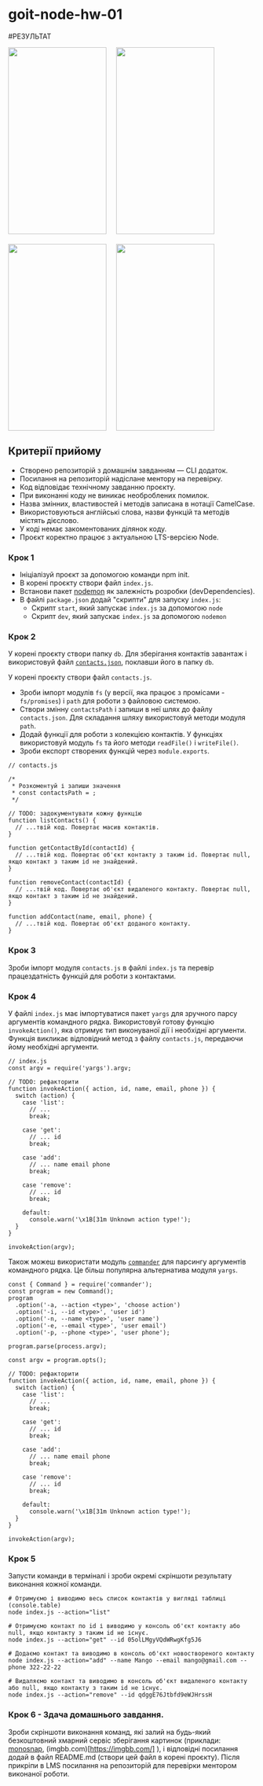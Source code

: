 # goit-node-hw-01

#РЕЗУЛЬТАТ

<div style="display: flex; flex-direction: row; flex-wrap:wrap; gap:20px">
<img src=""  width="200" height="380">
<img src=""  width="200" height="380">
<img src=""  width="200" height="380">
<img src=""  width="200" height="380">
</div>

## Критерії прийому

- Створено репозиторій з домашнім завданням — CLI додаток.
- Посилання на репозиторій надіслане ментору на перевірку.
- Код відповідає технічному завданню проєкту.
- При виконанні коду не виникає необроблених помилок.
- Назва змінних, властивостей і методів записана в нотації СamelCase.
- Використовуються англійські слова, назви функцій та методів містять дієслово.
- У коді немає закоментованих ділянок коду.
- Проєкт коректно працює з актуальною LTS-версією Node.

### Крок 1

- Ініціалізуй проєкт за допомогою команди npm init.
- В корені проєкту створи файл `index.js`.
- Встанови пакет [nodemon](https://www.npmjs.com/package/nodemon) як залежність розробки
  (devDependencies).
- В файлі `package.json` додай "скрипти" для запуску `index.js`:
  - Скрипт `start`, який запускає `index.js` за допомогою `node`
  - Скрипт `dev`, який запускає `index.js` за допомогою `nodemon`

### Крок 2

У корені проєкту створи папку `db`. Для зберігання контактів завантаж і використовуй файл
[`contacts.json`](https://github.com/goitacademy/nodejs-homework/blob/master/homework-01/contacts.json),
поклавши його в папку `db`.

У корені проєкту створи файл `contacts.js`.

- Зроби імпорт модулів `fs` (у версії, яка працює з промісами - `fs/promises`) і `path` для роботи з
  файловою системою.
- Створи змінну `contactsPath` і запиши в неї шлях до файлу `contacts.json`. Для складання шляху
  використовуй методи модуля `path`.
- Додай функції для роботи з колекцією контактів. У функціях використовуй модуль `fs` та його методи
  `readFile()` і `writeFile()`.
- Зроби експорт створених функцій через `module.exports`.

```
// contacts.js

/*
 * Розкоментуй і запиши значення
 * const contactsPath = ;
 */

// TODO: задокументувати кожну функцію
function listContacts() {
  // ...твій код. Повертає масив контактів.
}

function getContactById(contactId) {
  // ...твій код. Повертає об'єкт контакту з таким id. Повертає null, якщо контакт з таким id не знайдений.
}

function removeContact(contactId) {
  // ...твій код. Повертає об'єкт видаленого контакту. Повертає null, якщо контакт з таким id не знайдений.
}

function addContact(name, email, phone) {
  // ...твій код. Повертає об'єкт доданого контакту.
}
```

### Крок 3

Зроби імпорт модуля `contacts.js` в файлі `index.js` та перевір працездатність функцій для роботи з
контактами.

### Крок 4

У файлі `index.js` має імпортуватися пакет `yargs` для зручного парсу аргументів командного рядка.
Використовуй готову функцію `invokeAction()`, яка отримує тип виконуваної дії і необхідні аргументи.
Функція викликає відповідний метод з файлу `contacts.js`, передаючи йому необхідні аргументи.

```
// index.js
const argv = require('yargs').argv;

// TODO: рефакторити
function invokeAction({ action, id, name, email, phone }) {
  switch (action) {
    case 'list':
      // ...
      break;

    case 'get':
      // ... id
      break;

    case 'add':
      // ... name email phone
      break;

    case 'remove':
      // ... id
      break;

    default:
      console.warn('\x1B[31m Unknown action type!');
  }
}

invokeAction(argv);
```

Також можеш використати модуль [`commander`](https://www.npmjs.com/package/commander) для парсингу
аргументів командного рядка. Це більш популярна альтернатива модуля `yargs`.

```
const { Command } = require('commander');
const program = new Command();
program
  .option('-a, --action <type>', 'choose action')
  .option('-i, --id <type>', 'user id')
  .option('-n, --name <type>', 'user name')
  .option('-e, --email <type>', 'user email')
  .option('-p, --phone <type>', 'user phone');

program.parse(process.argv);

const argv = program.opts();

// TODO: рефакторити
function invokeAction({ action, id, name, email, phone }) {
  switch (action) {
    case 'list':
      // ...
      break;

    case 'get':
      // ... id
      break;

    case 'add':
      // ... name email phone
      break;

    case 'remove':
      // ... id
      break;

    default:
      console.warn('\x1B[31m Unknown action type!');
  }
}

invokeAction(argv);
```

### Крок 5

Запусти команди в терміналі і зроби окремі скріншоти результату виконання кожної команди.

```
# Отримуємо і виводимо весь список контактів у вигляді таблиці (console.table)
node index.js --action="list"

# Отримуємо контакт по id і виводимо у консоль об'єкт контакту або null, якщо контакту з таким id не існує.
node index.js --action="get" --id 05olLMgyVQdWRwgKfg5J6

# Додаємо контакт та виводимо в консоль об'єкт новоствореного контакту
node index.js --action="add" --name Mango --email mango@gmail.com --phone 322-22-22

# Видаляємо контакт та виводимо в консоль об'єкт видаленого контакту або null, якщо контакту з таким id не існує.
node index.js --action="remove" --id qdggE76Jtbfd9eWJHrssH
```

### Крок 6 - Здача домашнього завдання.

Зроби скріншоти виконання команд, які залий на будь-який безкоштовний хмарний сервіс зберігання
картинок (приклади: [monosnap](https://monosnap.com/), (imgbb.com)[https://imgbb.com/] ), і
відповідні посилання додай в файл README.md (створи цей файл в корені проєкту). Після прикріпи в LMS
посилання на репозиторій для перевірки ментором виконаної роботи.
